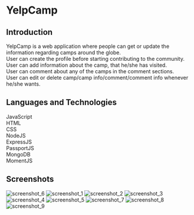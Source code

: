 # YelpCamp

## Introduction

YelpCamp is a web application where people can get or update the information regarding camps around the globe.\
User can create the profile before starting contributing to the community.\
User can add information about the camp, that he/she has visited.\
User can comment about any of the camps in the comment sections.\
User can edit or delete camp/camp info/comment/comment info whenever he/she wants.

## Languages and Technologies

JavaScript\
HTML\
CSS\
NodeJS\
ExpressJS\
PassportJS\
MongoDB\
MomentJS

## Screenshots

![screenshot_6](https://user-images.githubusercontent.com/37359125/53116017-a62c0980-3515-11e9-82a3-149bef3c80ed.png)
![screenshot_1](https://user-images.githubusercontent.com/37359125/53116011-a4fadc80-3515-11e9-9e06-13b9156bc16b.png)
![screenshot_2](https://user-images.githubusercontent.com/37359125/53116012-a5937300-3515-11e9-9240-c78ab25d2ba7.png)
![screenshot_3](https://user-images.githubusercontent.com/37359125/53116013-a62c0980-3515-11e9-9643-c89b73bce827.png)
![screenshot_4](https://user-images.githubusercontent.com/37359125/53116014-a62c0980-3515-11e9-80d1-7a70ce42b7a8.png)
![screenshot_5](https://user-images.githubusercontent.com/37359125/53116016-a62c0980-3515-11e9-93ed-51d043059540.png)
![screenshot_7](https://user-images.githubusercontent.com/37359125/53116018-a62c0980-3515-11e9-86e3-321c20d1bc07.png)
![screenshot_8](https://user-images.githubusercontent.com/37359125/53116020-a62c0980-3515-11e9-85dd-c3e90e6f3dcd.png)
![screenshot_9](https://user-images.githubusercontent.com/37359125/53116690-3fa7eb00-3517-11e9-92b2-3cc18955abb3.png)
